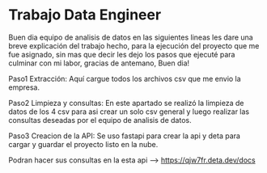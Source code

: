 # Trabajo Data Engineer 

Buen dia equipo de analisis de datos en las siguientes lineas les dare una breve explicación del trabajo hecho, para la ejecución del 
proyecto que me fue asignado, sin mas que decir les dejo los pasos que ejecuté para culminar con mi labor, gracias de antemano, Buen dia!

Paso1 Extracción: Aquí cargue todos los archivos csv que me envio la empresa.

Paso2 Limpieza y consultas: En este apartado se realizó la limpieza de datos de los 4 csv para asi crear un solo csv general y luego realizar las 
consultas deseadas por el equipo de analisis de datos.

Paso3 Creacion de la API: Se uso fastapi para crear la api y deta para cargar y guardar el proyecto listo en la nube.

Podran hacer sus consultas en la esta api -->   https://qjw7fr.deta.dev/docs



